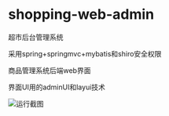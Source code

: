 # shopping-web-admin
超市后台管理系统

采用spring+springmvc+mybatis和shiro安全权限

商品管理系统后端web界面

界面UI用的adminUI和layui技术

![运行截图](https://z3.ax1x.com/2021/09/05/hfCjmD.png)
